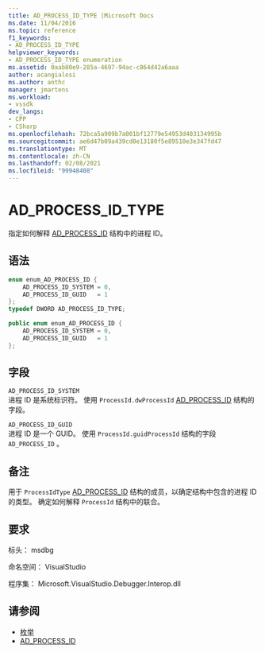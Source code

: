 ```yaml
---
title: AD_PROCESS_ID_TYPE |Microsoft Docs
ms.date: 11/04/2016
ms.topic: reference
f1_keywords:
- AD_PROCESS_ID_TYPE
helpviewer_keywords:
- AD_PROCESS_ID_TYPE enumeration
ms.assetid: 0aab80e9-285a-4697-94ac-c864d42a6aaa
author: acangialosi
ms.author: anthc
manager: jmartens
ms.workload:
- vssdk
dev_langs:
- CPP
- CSharp
ms.openlocfilehash: 72bca5a909b7a001bf12779e54953d403134995b
ms.sourcegitcommit: ae6d47b09a439cd0e13180f5e89510e3e347fd47
ms.translationtype: MT
ms.contentlocale: zh-CN
ms.lasthandoff: 02/08/2021
ms.locfileid: "99948408"
---
```

# <a name="ad_process_id_type"></a>AD_PROCESS_ID_TYPE
指定如何解释 [AD_PROCESS_ID](../../../extensibility/debugger/reference/ad-process-id.md) 结构中的进程 ID。

## <a name="syntax"></a>语法

```cpp
enum enum_AD_PROCESS_ID {
    AD_PROCESS_ID_SYSTEM = 0,
    AD_PROCESS_ID_GUID   = 1
};
typedef DWORD AD_PROCESS_ID_TYPE;
```

```csharp
public enum enum_AD_PROCESS_ID {
    AD_PROCESS_ID_SYSTEM = 0,
    AD_PROCESS_ID_GUID   = 1
};
```

## <a name="fields"></a>字段
`AD_PROCESS_ID_SYSTEM`\
进程 ID 是系统标识符。 使用 `ProcessId.dwProcessId` [AD_PROCESS_ID](../../../extensibility/debugger/reference/ad-process-id.md) 结构的字段。

`AD_PROCESS_ID_GUID`\
进程 ID 是一个 GUID。 使用 `ProcessId.guidProcessId` 结构的字段 `AD_PROCESS_ID` 。

## <a name="remarks"></a>备注
用于 `ProcessIdType` [AD_PROCESS_ID](../../../extensibility/debugger/reference/ad-process-id.md) 结构的成员，以确定结构中包含的进程 ID 的类型。 确定如何解释 `ProcessId` 结构中的联合。

## <a name="requirements"></a>要求
标头： msdbg

命名空间： VisualStudio

程序集： Microsoft.VisualStudio.Debugger.Interop.dll

## <a name="see-also"></a>请参阅
- [枚举](../../../extensibility/debugger/reference/enumerations-visual-studio-debugging.md)
- [AD_PROCESS_ID](../../../extensibility/debugger/reference/ad-process-id.md)

